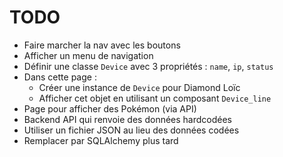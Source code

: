 # TODO

- Faire marcher la nav avec les boutons
- Afficher un menu de navigation
- Définir une classe `Device` avec 3 propriétés : `name`, `ip`, `status`
- Dans cette page :
  - Créer une instance de `Device` pour Diamond Loïc
  - Afficher cet objet en utilisant un composant `Device_line`
- Page pour afficher des Pokémon (via API)
- Backend API qui renvoie des données hardcodées
- Utiliser un fichier JSON au lieu des données codées
- Remplacer par SQLAlchemy plus tard